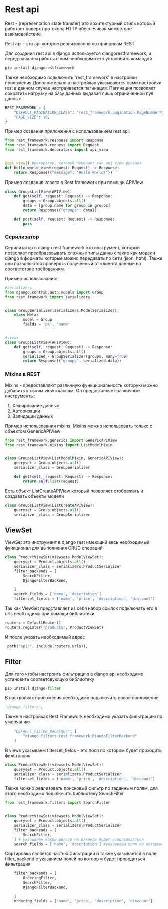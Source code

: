 # Rest api
Rest - (representation state transfer) это архитектурный стиль который работает поверх протокола HTTP обеспечивая
межсетвое взаимодействие. 

Rest api - это api которое реализованно по принципам REST.

Для создания rest api в django используется djangorestframework, и перед началом работы с ним необходимо его установить 
командой 
```python
pip install djangorestframework
```
Также необходимо подключить 'rest_framework' в настройки приложения
Дополнительно в настройках указываются сами настройки rest в данном случае настраивается пагинация. Пагинация позволяет
сократить нагрузку на базу данных выдавая лишь ограниченной пул данных 
```python
REST_FRAMEWORK = {
    "DEFAULT_PAGINATION_CLASS": "rest_framework.pagination.PageNumberPagination",
    "PAGE_SIZE": 10,
}
```
Пример создания приложения с использованием rest api:
```python
from rest_framework.response import Response
from rest_framework.request import Request
from rest_framework.decorators import api_view


@api_view() #декоратор, который помечает как api view функция
def hello_world_view(request: Request) -> Response:
    return Response({"message": "Hello World!"})
```

Пример создания класса в Rest framework при помощи APIView
```python
class GroupsListView(APIView):
    def get(self, request: Request) -> Response:
        groups = Group.objects.all()
        data = [group.name for group in groups]
        return Response({"groups": data})

    def post(self, request: Request) -> Response:
        pass
```

### Серилизатор
Серилизатор в django rest framework это инструмент, который позволяет преобразовывать сложные типы данных такие как 
модели django в форматы которые можно передавать по сети (json, html). Также они позволяются проверять полученный от 
клиента данные на соответствие требованиям.

Пример использования:
```python
#serializers
from django.contrib.auth.models import Group
from rest_framework import serializers


class GroupSerializer(serializers.ModelSerializer):
    class Meta:
        model = Group
        fields = 'pk', 'name'


#views
class GroupsListView(APIView):
    def get(self, request: Request) -> Response:
        groups = Group.objects.all()
        serialized = GroupSerializer(groups, many=True)
        return Response({"groups": serialized.data})
```

### Mixins в REST

Mixins - предоставляют различную функциональность которую можно добавить к своим view классам. Он предоставляет различные
инструменты:
1. Хэширование данных
2. Авторизации
3. Валидации данных

Пример использования mixins. Mixins можно использовать только с объектом GenericAPIView
```python
from rest_framework.generics import GenericAPIView
from rest_framework.mixins import ListModelMixin


class GroupsListView(ListModelMixin, GenericAPIView):
    queryset = Group.objects.all()
    serializer_class = GroupSerializer

    def get(self, request: Request) -> Response:
        return self.list(request)
```

Есть объект ListCreateAPIView который позволяет отображать и создавать объекты модели

```python
class GroupsListView(ListCreateAPIView):
    queryset = Group.objects.all()
    serializer_class = GroupSerializer
```

## ViewSet
ViewSet это инструмент в django rest имеющий весь необходимый функционал для выполнения CRUD операций
```python
class ProductViewSet(viewsets.ModelViewSet):
    queryset = Product.objects.all()
    serializer_class = serializers.ProductSerializer
    filter_backends = [
        SearchFilter,
        DjangoFilterBackend,

    ]
    search_fields = ['name', 'description']
    filterset_fields = ('name', 'price', 'description', 'discount')
```
Так как ViewSet представляет из себя набор ссылок подключать его в urls необходимо при помощи библиотеки 
```python
routers = DefaultRouter()
routers.register("products", ProductViewSet)
```
И после указать необходимый адрес 
```python
 path("api/", include(routers.urls)),
```

## Filter
Для того чтобы настроить фильтрацию в django api необходимо установить соответсвующую библиотеку
```python
pip install django-filter
```
В настройках приложения необходимо подключить новое приложение
```python
'django_filters',
```
Также в настройках Rest Framework необходимо указать фильтрацию по умолчанию
```python
    "DEFAULT_FILTER_BACKENDS": [
        "django_filters.rest_framework.DjangoFilterBackend"
    ]
```
В views указываем filterset_fields - это поля по котором будет проходить фильтрация
```python
class ProductViewSet(viewsets.ModelViewSet):
    queryset = Product.objects.all()
    serializer_class = serializers.ProductSerializer
    filterset_fields = ('name', 'price', 'description', 'discount')
```

Также можно реализовать поисковый фильтр по заданным полям, для этого необходимо подключить библиотеку SearchFilter

```python
from rest_framework.filters import SearchFilter


class ProductViewSet(viewsets.ModelViewSet):
    queryset = Product.objects.all()
    serializer_class = serializers.ProductSerializer 
    filter_backends = [
        SearchFilter,
    ] # указываем какой фильтр на бэкэнде будет использоваться 
    search_fields = ['name', 'description'] #указываем поля по которым будет происходить поиск
```
Сортировка является частью фильтрации и также указывается в поле filter_backend с указанием полей по которым будет 
проводиться фильтрация
```python
    filter_backends = [
        OrderingFilter,
        SearchFilter,
        DjangoFilterBackend,

    ]
    ordering_fields = ['name', 'price', 'description', 'discount']
```